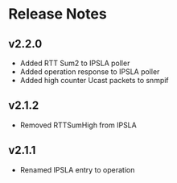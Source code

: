 # Release Notes

## v2.2.0
* Added RTT Sum2 to IPSLA poller
* Added operation response to IPSLA poller
* Added high counter Ucast packets to snmpif

## v2.1.2
* Removed RTTSumHigh from IPSLA

## v2.1.1
* Renamed IPSLA entry to operation
